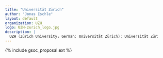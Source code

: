 ```yaml
---
title: "Universität Zürich"
author: "Jonas Eschle"
layout: default
organization: UZH
logo: UZH-zurich_logo.jpg
description: |
  UZH (Zürich University; German: Universität Zürich): Universität Zürich is a University made up of seven faculties covering some 100 different subject areas in the city of Zürich, Switzerland.
---
```


{% include gsoc_proposal.ext %}
